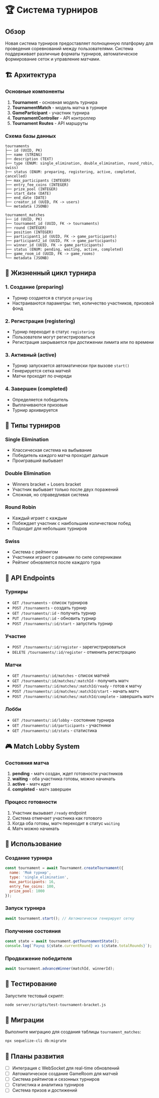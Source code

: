 # 🏆 Система турниров

## Обзор

Новая система турниров предоставляет полноценную платформу для проведения соревнований между пользователями. Система поддерживает различные форматы турниров, автоматическое формирование сеток и управление матчами.

## 🏗️ Архитектура

### Основные компоненты

1. **Tournament** - основная модель турнира
2. **TournamentMatch** - модель матча в турнире
3. **GameParticipant** - участник турнира
4. **TournamentController** - API контроллер
5. **Tournament Routes** - API маршруты

### Схема базы данных

```
tournaments
├── id (UUID, PK)
├── name (STRING)
├── description (TEXT)
├── type (ENUM: single_elimination, double_elimination, round_robin, swiss)
├── status (ENUM: preparing, registering, active, completed, cancelled)
├── max_participants (INTEGER)
├── entry_fee_coins (INTEGER)
├── prize_pool (INTEGER)
├── start_date (DATE)
├── end_date (DATE)
├── creator_id (UUID, FK -> users)
└── metadata (JSONB)

tournament_matches
├── id (UUID, PK)
├── tournament_id (UUID, FK -> tournaments)
├── round (INTEGER)
├── position (INTEGER)
├── participant1_id (UUID, FK -> game_participants)
├── participant2_id (UUID, FK -> game_participants)
├── winner_id (UUID, FK -> game_participants)
├── status (ENUM: pending, waiting, active, completed)
├── game_room_id (UUID, FK -> game_rooms)
└── metadata (JSONB)
```

## 🔄 Жизненный цикл турнира

### 1. Создание (preparing)
- Турнир создается в статусе `preparing`
- Настраиваются параметры: тип, количество участников, призовой фонд

### 2. Регистрация (registering)
- Турнир переходит в статус `registering`
- Пользователи могут регистрироваться
- Регистрация закрывается при достижении лимита или по времени

### 3. Активный (active)
- Турнир запускается автоматически при вызове `start()`
- Генерируется сетка матчей
- Матчи проходят по очереди

### 4. Завершен (completed)
- Определяется победитель
- Выплачиваются призовые
- Турнир архивируется

## 🎯 Типы турниров

### Single Elimination
- Классическая система на выбывание
- Победитель каждого матча проходит дальше
- Проигравший выбывает

### Double Elimination
- Winners bracket + Losers bracket
- Участник выбывает только после двух поражений
- Сложная, но справедливая система

### Round Robin
- Каждый играет с каждым
- Побеждает участник с наибольшим количеством побед
- Подходит для небольших турниров

### Swiss
- Система с рейтингом
- Участники играют с равными по силе соперниками
- Рейтинг обновляется после каждого тура

## 🚀 API Endpoints

### Турниры
- `GET /tournaments` - список турниров
- `POST /tournaments` - создать турнир
- `GET /tournaments/:id` - получить турнир
- `PUT /tournaments/:id` - обновить турнир
- `POST /tournaments/:id/start` - запустить турнир

### Участие
- `POST /tournaments/:id/register` - зарегистрироваться
- `DELETE /tournaments/:id/register` - отменить регистрацию

### Матчи
- `GET /tournaments/:id/matches` - список матчей
- `GET /tournaments/:id/matches/:matchId` - получить матч
- `POST /tournaments/:id/matches/:matchId/ready` - готов к матчу
- `POST /tournaments/:id/matches/:matchId/start` - начать матч
- `POST /tournaments/:id/matches/:matchId/complete` - завершить матч

### Лобби
- `GET /tournaments/:id/lobby` - состояние турнира
- `GET /tournaments/:id/participants` - участники
- `GET /tournaments/:id/stats` - статистика

## 🎮 Match Lobby System

### Состояния матча
1. **pending** - матч создан, ждет готовности участников
2. **waiting** - оба участника готовы, можно начинать
3. **active** - матч идет
4. **completed** - матч завершен

### Процесс готовности
1. Участник вызывает `/ready` endpoint
2. Система отмечает участника как готового
3. Когда оба готовы, матч переходит в статус `waiting`
4. Матч можно начинать

## 🔧 Использование

### Создание турнира
```javascript
const tournament = await Tournament.createTournament({
  name: 'Мой турнир',
  type: 'single_elimination',
  max_participants: 16,
  entry_fee_coins: 100,
  prize_pool: 1000
});
```

### Запуск турнира
```javascript
await tournament.start(); // Автоматически генерирует сетку
```

### Получение состояния
```javascript
const state = await tournament.getTournamentState();
console.log(`Раунд ${state.currentRound} из ${state.totalRounds}`);
```

### Продвижение победителя
```javascript
await tournament.advanceWinner(matchId, winnerId);
```

## 🧪 Тестирование

Запустите тестовый скрипт:
```bash
node server/scripts/test-tournament-bracket.js
```

## 📝 Миграции

Выполните миграцию для создания таблицы `tournament_matches`:
```bash
npx sequelize-cli db:migrate
```

## 🔮 Планы развития

- [ ] Интеграция с WebSocket для real-time обновлений
- [ ] Автоматическое создание GameRoom для матчей
- [ ] Система рейтингов и сезонных турниров
- [ ] Статистика и аналитика турниров
- [ ] Система призов и достижений
